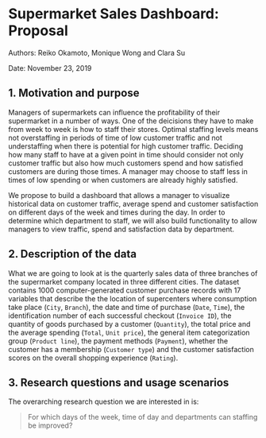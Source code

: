 # Supermarket Sales Dashboard: Proposal

Authors: Reiko Okamoto, Monique Wong and Clara Su

Date: November 23, 2019

## 1. Motivation and purpose
Managers of supermarkets can influence the profitability of their supermarket in a number of ways. One of the deicisions they have to make from week to week is how to staff their stores. Optimal staffing levels means not overstaffing in periods of time of low customer traffic and not understaffing when there is potential for high customer traffic. Deciding how many staff to have at a given point in time should consider not only customer traffic but also how much customers spend and how satisfied customers are during those times. A manager may choose to staff less in times of low spending or when customers are already highly satisfied. 

We propose to build a dashboard that allows a manager to visualize historical data on customer traffic, average spend and customer satisfaction on different days of the week and times during the day. In order to determine which department to staff, we will also build functionality to allow managers to view traffic, spend and satisfaction data by department. 

## 2. Description of the data
What we are going to look at is the quarterly sales data of three branches of the supermarket company located in three different cities. The dataset contains 1000 computer-generated customer purchase records with 17 variables that describe the the location of supercenters where consumption take place (`City`, `Branch`), the date and time of purchase (`Date`, `Time`), the identification number of each successful checkout (`Invoice ID`), the quantity of goods purchased by a customer (`Quantity`), the total price and the average spending (`Total`, `Unit price`), the general item categorization group (`Product line`), the payment methods (`Payment`), whether the customer has a membership (`Customer type`) and the customer satisfaction scores on the overall shopping experience (`Rating`).

## 3. Research questions and usage scenarios
The overarching research question we are interested in is:
> For which days of the week, time of day and departments can staffing be improved?



